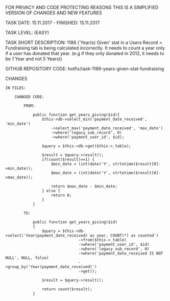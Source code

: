 FOR PRIVACY AND CODE PROTECTING REASONS THIS IS A SIMPLIFIED VERSION OF CHANGES AND NEW FEATURES

TASK DATE: 15.11.2017 - FINISHED: 15.11.2017

TASK LEVEL: (EASY)  

TASK SHORT DESCRIPTION: 1186 ('Year(s) Given' stat in a Users Record > Fundraising tab is being calculated incorrectly. It needs to count a year only if a user has donated that year. (e.g if they only donated in 2012, it needs to be 1 Year and not 5 Years))

GITHUB REPOSITORY CODE: hotfix/task-1186-years-given-stat-fundraising

CHANGES

	IN FILES: 
		
		CHANGED CODE: 
		
			FROM:

				public function get_years_giving($id){
					$this->db->select_min('payment_date_received', 'min_date')
						->select_max('payment_date_received', 'max_date')
						->where('legacy_sub_record', 0)
						->where('payment_user_id', $id);

					$query = $this->db->get($this->_table);

					$result = $query->result();
					if(count($result)==1) {
						$min_date = (int)date('Y', strtotime($result[0]->min_date));
						$max_date = (int)date('Y', strtotime($result[0]->max_date));

						return $max_date - $min_date;
					} else {
						return 0;
					}
				}
			
			TO:
			
				public function get_years_giving($id)
				{
					$query = $this->db->select('Year(payment_date_received) as year, COUNT(*) as counted')
									->from($this->_table)
									->where('payment_user_id', $id)
									->where('legacy_sub_record', 0)
									->where('payment_date_received IS NOT NULL', NULL, false)
									->group_by('Year(payment_date_received)')
									->get();

					$result = $query->result();
					
					return count($result);
				}
		
